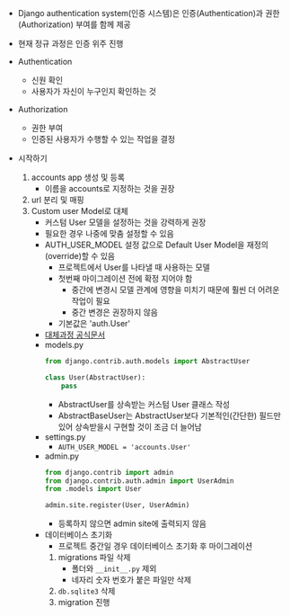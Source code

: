 - Django authentication system(인증 시스템)은 인증(Authentication)과 권한(Authorization) 부여를 함께 제공
- 현재 정규 과정은 인증 위주 진행
- Authentication
    - 신원 확인
    - 사용자가 자신이 누구인지 확인하는 것
- Authorization
    - 권한 부여
    - 인증된 사용자가 수행할 수 있는 작업을 결정

- 시작하기
    1. accounts app 생성 및 등록
        - 이름을 accounts로 지정하는 것을 권장
    2. url 분리 및 매핑
    3. Custom user Model로 대체
        - 커스텀 User 모델을 설정하는 것을 강력하게 권장
        - 필요한 경우 나중에 맞춤 설정할 수 있음
        - AUTH_USER_MODEL 설정 값으로 Default User Model을 재정의(override)할 수 있음
            - 프로젝트에서 User를 나타낼 때 사용하는 모델
            - 첫번째 마이그레이션 전에 확정 지어야 함
                - 중간에 변경시 모델 관계에 영향을 미치기 때문에 훨씬 더 어려운 작업이 필요
                - 중간 변경은 권장하지 않음
            - 기본값은 'auth.User'
        - [대체과정 공식문서](https://docs.djangoproject.com/en/3.2/topics/auth/customizing/#substituting-a-custom-user-model)
        - models.py
            ```python
            from django.contrib.auth.models import AbstractUser

            class User(AbstractUser):
                pass
            ```
            - AbstractUser를 상속받는 커스텀 User 클래스 작성
            - AbstractBaseUser는 AbstractUser보다 기본적인(간단한) 필드만 있어 상속받을시 구현할 것이 조금 더 늘어남
        - settings.py
            - `AUTH_USER_MODEL = 'accounts.User'`
        - admin.py
            ```python
            from django.contrib import admin
            from django.contrib.auth.admin import UserAdmin
            from .models import User

            admin.site.register(User, UserAdmin)
            ```
            - 등록하지 않으면 admin site에 출력되지 않음
        - 데이터베이스 초기화
            - 프로젝트 중간일 경우 데이터베이스 초기화 후 마이그레이션
            1. migrations 파일 삭제
                - 폴더와 `__init__.py` 제외
                - 네자리 숫자 번호가 붙은 파일만 삭제
            2. `db.sqlite3` 삭제
            3. migration 진행